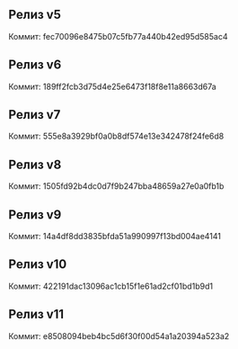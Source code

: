 ## Релиз v5
Коммит: fec70096e8475b07c5fb77a440b42ed95d585ac4
## Релиз v6
Коммит: 189ff2fcb3d75d4e25e6473f18f8e11a8663d67a
## Релиз v7
Коммит: 555e8a3929bf0a0b8df574e13e342478f24fe6d8
## Релиз v8
Коммит: 1505fd92b4dc0d7f9b247bba48659a27e0a0fb1b
## Релиз v9
Коммит: 14a4df8dd3835bfda51a990997f13bd004ae4141
## Релиз v10
Коммит: 422191dac13096ac1cb15f1e61ad2cf01bd1b9d1
## Релиз v11
Коммит: e8508094beb4bc5d6f30f00d54a1a20394a523a2
